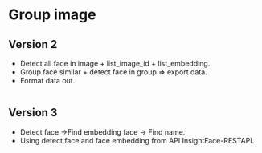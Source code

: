 # Group image
## Version 2
+ Detect all face in image + list_image_id + list_embedding.
+ Group face similar + detect face in group => export data.
+ Format data out.
```commandline

```
## Version 3
+ Detect face ->Find embedding face -> Find name.
+ Using detect face and face embedding from API InsightFace-RESTAPI.